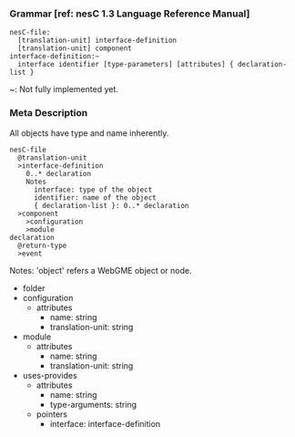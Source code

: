 ### Grammar [ref: nesC 1.3 Language Reference Manual]

```
nesC-file:
  [translation-unit] interface-definition
  [translation-unit] component
interface-definition:~
  interface identifier [type-parameters] [attributes] { declaration-list }
```
~: Not fully implemented yet.

### Meta Description

All objects have type and name inherently.

```
nesC-file
  @translation-unit
  >interface-definition
    0..* declaration
    Notes
      interface: type of the object
      identifier: name of the object
      { declaration-list }: 0..* declaration
  >component
    >configuration
    >module
declaration
  @return-type
  >event
```

Notes: 'object' refers a WebGME object or node.

- folder
- configuration
  - attributes
    - name: string
    - translation-unit: string
- module
  - attributes
    - name: string
    - translation-unit: string
- uses-provides
  - attributes
    - name: string
    - type-arguments: string
  - pointers
    - interface: interface-definition
